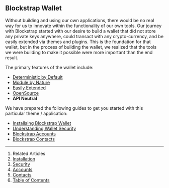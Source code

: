 ## Blockstrap Wallet

Without building and using our own applications, there would be no real way for us to innovate within the functionality of our own tools. Our journey with Blockstrap started with our desire to build a wallet that did not store any private keys anywhere, could transact with any crypto-currency, and be easily extended via themes and plugins. This is the foundation for that wallet, but in the process of building the wallet, we realized that the tools we were building to make it possible were more important than the end result.

The primary features of the wallet include:

* [Deterministic by Default](../../framework/started/security/#qa_01)
* [Module by Nature](../../framework/modules/)
* [Easily Extended](../../framework/extending/)
* [OpenSource](http://github.com/blockstrap/framework)
* __API Neutral__

We have prepared the following guides to get you started with this particular theme / application:

* [Installaing Blockstrap Wallet](installation/)
* [Understanding Wallet Security](security/)
* [Blockstrap Accounts](accounts/)
* [Blockstrap Contacts](contacts/)

---

1. Related Articles
2. [Installation](installation/)
3. [Security](security/)
4. [Accounts](accounts/)
5. [Contacts](contacts/)
6. [Table of Contents](../../)
